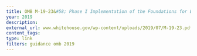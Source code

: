 ```yaml
---
title: OMB M-19-23&#58; Phase I Implementation of the Foundations for Evidence-Based Policymaking Act of 2018&#58; Learning Agendas, Personnel, and Planning Guidance
year: 2019
description: 
external_url: www.whitehouse.gov/wp-content/uploads/2019/07/M-19-23.pdf
content_tags: 
type: link
filters: guidance omb 2019
---
```

